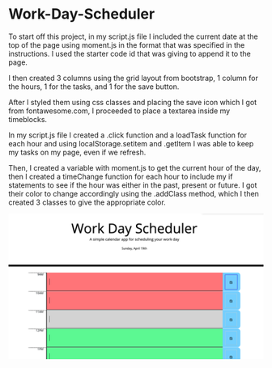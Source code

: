 # Work-Day-Scheduler

To start off this project, in my script.js file I included the current date at the top of the page using moment.js in the format that was specified in the instructions. I used the starter code id that was giving to append it to the page.

I then created 3 columns using the grid layout from bootstrap, 1 column for the hours, 1 for the tasks, and 1 for the save button.

After I styled them using css classes and placing the save icon which I got from fontawesome.com, I proceeded to place a textarea inside my timeblocks. 

In my script.js file I created a .click function and a loadTask function for each hour and using localStorage.setitem and .getItem I was able to keep my tasks on my page, even if we refresh. 

Then, I created a variable with moment.js to get the current hour of the day, then I created a timeChange function for each hour to include my if statements to see if the hour was either in the past, present or future. I got their color to change accordingly using the .addClass method, which I then created 3 classes to give the appropriate color.

![](images/Work-Scheduler-image.png)
